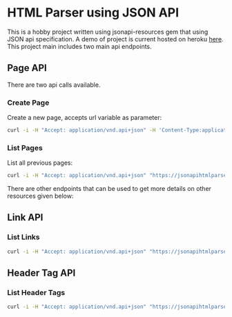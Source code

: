 # HTML Parser using JSON API

This is a hobby project written using jsonapi-resources gem that using JSON api specification. A demo of project is current hosted on heroku [here](https://jsonapihtmlparser.herokuapp.com/pages). This project main includes two main api endpoints.

## Page API
There are two api calls available.
### Create Page
Create a new page, accepts url variable as parameter:

```bash
curl -i -H "Accept: application/vnd.api+json" -H 'Content-Type:application/vnd.api+json' -X POST -d '{"data": {"type":"pages", "attributes":{"url":"https://www.assetuganda.org/"}}}' https://jsonapihtmlparser.herokuapp.com/pages
```

### List Pages
List all previous pages:

```bash
curl -i -H "Accept: application/vnd.api+json" "https://jsonapihtmlparser.herokuapp.com/pages"
```

There are other endpoints that can be used to get more details on other resources given below:

##  Link API
### List Links
```bash
curl -i -H "Accept: application/vnd.api+json" "https://jsonapihtmlparser.herokuapp.com/links"
```

##  Header Tag API
### List Header Tags
```bash
curl -i -H "Accept: application/vnd.api+json" "https://jsonapihtmlparser.herokuapp.com/header-tags"
```
